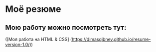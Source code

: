 # Моё резюме

## Мою работу можно посмотреть тут:

([Моя работа на HTML & CSS] (https://dimasgibnev.github.io/resume-version-1.0/))
